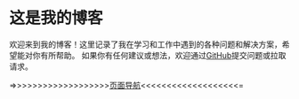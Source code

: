 # 这是我的博客

欢迎来到我的博客！这里记录了我在学习和工作中遇到的各种问题和解决方案，希望能对你有所帮助。
如果你有任何建议或想法，欢迎通过[GitHub](https://github.com/lvzero535/lvzero535.github.io)提交问题或拉取请求。

=>>>>>>>>>>>>>>>>>>>[页面导航](https://github.com/lvzero535/lvzero535.github.io)<<<<<<<<<<<<<<<<<<<=